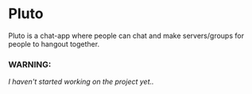 # Pluto
Pluto is a chat-app where people can chat and make servers/groups for people to hangout together. 


### **WARNING:** 
_I haven't started working on the project yet.._
